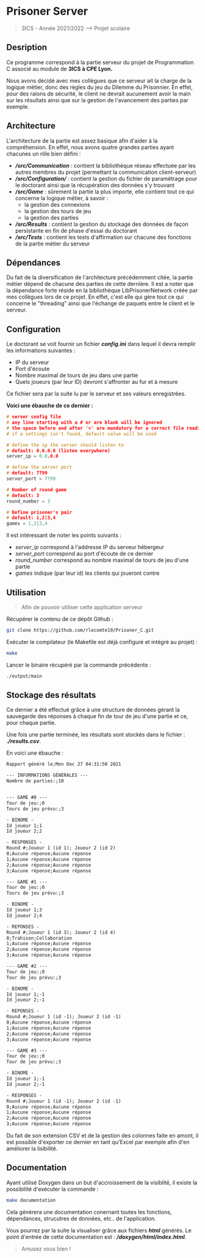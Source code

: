 # Prisoner Server
> 3ICS - Année 2021/2022 --> Projet scolaire
## Desription
Ce programme correspond à la partie serveur du projet de Programmation C associé au module de **3ICS à CPE Lyon.**

Nous avons décidé avec mes collègues que ce serveur ait la charge de la logique métier, donc des règles du jeu du Dilemme du Prisonnier. En effet, pour des raions de sécurité, le client ne devrait aucunement avoir la main sur les résultats ainsi que sur la gestion de l'avancement des parties par exemple.

## Architecture
L'architecture de la partie est assez basique afin d'aider à la compréhension. En effet, nous avons quatre grandes parties ayant chacunes un rôle bien défini : 
* ***/src/Communication*** : contient la bibliothèque réseau effectuée par les autres membres du projet (permettant la communication client-serveur)
* ***/src/Configuration/*** : contient la gestion du fichier de paramétrage pour le doctorant ainsi que la récupération des données s'y trouvant
* ***/src/Game*** : sûrement la partie la plus importe, elle contient tout ce qui concerne la logique métier, à savoir :
   - la gestion des connexions
   - la gestion des tours de jeu
   - la gestion des parties
* ***/src/Results*** : contient la gestion du stockage des données de façon persistante en fin de phase d'essai du doctorant
* ***/src/Tests*** : contient les tests d'affirmation sur chacune des fonctions de la partie métier du serveur


## Dépendances
Du fait de la diversification de l'architecture précédemment citée, la partie métier dépend de chacune des parties de cette dernière. Il est a noter que la dépendance forte réside en la bibliothèque LibPrisonerNetwork créée par mes collègues lors de ce projet. En effet, c'est elle qui gère tout ce qui concerne le "threading" ainsi que l'échange de paquets entre le client et le serveur.

## Configuration
Le doctorant se voit fournir un fichier ***config.ini*** dans lequel il devra remplir les informations suivantes : 
* IP du serveur
* Port d'écoute
* Nombre maximal de tours de jeu dans une partie
* Quels joueurs (par leur ID) devront s'affronter au fur et à mesure

Ce fichier sera par la suite lu par le serveur et ses valeurs enregistrées.

**Voici une ébauche de ce dernier :**
```c
# server config file
# any line starting with a # or are blank will be ignored
# the space before and after '=' are mandatory for a correct file reading
# if a settings isn't found, default value will be used

# define the ip the server should listen to
# default: 0.0.0.0 (listen everywhere)
server_ip = 0.0.0.0

# define the server port
# default: 7799
server_port = 7799

# Number of round game
# default: 3
round_number = 3

# Define prisoner's pair
# default: 1,2|3,4
games = 1,2|3,4
```

Il est intéressant de noter les points suivants : 
* _server_ip_ correspond à l'addresse IP du serveur hébergeur
* _server_port_ correspond au port d'écoute de ce dernier
* _round_number_ correspond au nombre maximal de tours de jeu d'une partie
* _games_ indique (par leur id) les clients qui joueront contre

## Utilisation
> Afin de pouvoir utiliser cette application serveur

Récupérer le contenu de ce dépôt Github : 
```bash
git clone https://github.com/rlecomte19/Prisoner_C.git
```
Exécuter le compilateur (le Makefile est déjà configuré et intégré au projet) : 
```bash
make
```
Lancer le binaire récupéré par la commande précédente : 
```bash
./output/main
```
## Stockage des résultats
Ce dernier a été effectué grâce à une structure de données gérant la sauvegarde des réponses à chaque fin de tour de jeu d'une partie et ce, pour chaque partie.

Une fois une partie terminée, les résultats sont stockés dans le fichier : ***./results.csv***.

En voici une ébauche : 
```txt
Rapport généré le;Mon Dec 27 04:31:50 2021

--- INFORMATIONS GÉNÉRALES ---
Nombre de parties:;10


--- GAME #0 ---
Tour de jeu:;0
Tours de jeu prévu:;3

- BINOME -
Id joueur 1;1
Id joueur 2;2

- RESPONSES -
Round #;Joueur 1 (id 1); Joueur 2 (id 2)
0;Aucune réponse;Aucune réponse
1;Aucune réponse;Aucune réponse
2;Aucune réponse;Aucune réponse
3;Aucune réponse;Aucune réponse

--- GAME #1 ---
Tour de jeu:;0
Tours de jeu prévu:;3

- BINOME -
Id joueur 1;3
Id joueur 2;4

- REPONSES -
Round #;Joueur 1 (id 3); Joueur 2 (id 4)
0;Trahison;Collaboration
1;Aucune réponse;Aucune réponse
2;Aucune réponse;Aucune réponse
3;Aucune réponse;Aucune réponse

--- GAME #2 ---
Tour de jeu:;0
Tour de jeu prévu:;3

- BINOME -
Id joueur 1;-1
Id joueur 2;-1

- REPONSES -
Round #;Joueur 1 (id -1); Joueur 2 (id -1)
0;Aucune réponse;Aucune réponse
1;Aucune réponse;Aucune réponse
2;Aucune réponse;Aucune réponse
3;Aucune réponse;Aucune réponse

--- GAME #3 ---
Tour de jeu:;0
Tour de jeu prévu:;3

- BINOME -
Id joueur 1;-1
Id joueur 2;-1

- RESPONSES -
Round #;Joueur 1 (id -1); Joueur 2 (id -1)
0;Aucune réponse;Aucune réponse
1;Aucune réponse;Aucune réponse
2;Aucune réponse;Aucune réponse
3;Aucune réponse;Aucune réponse

```
Du fait de son extension CSV et de la gestion des colonnes faite en amont, il est possible d'exporter ce dernier en tant qu'Excel par exemple afin d'en améliorer la lisibilité.

## Documentation
Ayant utilisé Doxygen dans un but d'accroissement de la visiblité, il existe la possibilité d'exécuter la commande : 
```bash
make documentation
```
Cela génèrera une documentation conernant toutes les fonctions, dépendances, strucutres de données, etc.. de l'application. 

Vous pourrez par la suite la visualiser grâce aux fichiers ***html*** générés. Le point d'entrée de cette documentation est :  ***/doxygen/html/index.html***.

> Amusez vous bien ! 

